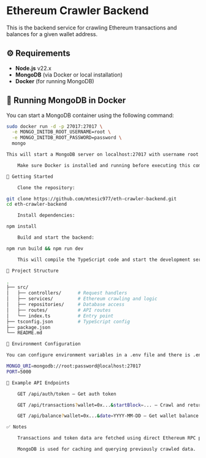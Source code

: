 # Ethereum Crawler Backend

This is the backend service for crawling Ethereum transactions and balances for a given wallet address.

## ⚙️ Requirements

- **Node.js** v22.x
- **MongoDB** (via Docker or local installation)
- **Docker** (for running MongoDB)

## 🐳 Running MongoDB in Docker

You can start a MongoDB container using the following command:

```bash
sudo docker run -d -p 27017:27017 \
  -e MONGO_INITDB_ROOT_USERNAME=root \
  -e MONGO_INITDB_ROOT_PASSWORD=password \
  mongo

This will start a MongoDB server on localhost:27017 with username root and password password.

    Make sure Docker is installed and running before executing this command.

🚀 Getting Started

    Clone the repository:

git clone https://github.com/mtesic977/eth-crawler-backend.git
cd eth-crawler-backend

    Install dependencies:

npm install

    Build and start the backend:

npm run build && npm run dev

    This will compile the TypeScript code and start the development server using ts-node-dev.

📁 Project Structure

.
├── src/
│   ├── controllers/      # Request handlers
│   ├── services/         # Ethereum crawling and logic
│   ├── repositories/     # Database access
│   ├── routes/           # API routes
│   └── index.ts          # Entry point
├── tsconfig.json         # TypeScript config
├── package.json
└── README.md

📌 Environment Configuration

You can configure environment variables in a .env file and there is .env.example file:

MONGO_URI=mongodb://root:password@localhost:27017
PORT=5000

🧪 Example API Endpoints

    GET /api/auth/token – Get auth token

    GET /api/transactions?wallet=0x...&startBlock=... – Crawl and return transactions

    GET /api/balance?wallet=0x...&date=YYYY-MM-DD – Get wallet balance at a specific date

✅ Notes

    Transactions and token data are fetched using direct Ethereum RPC provider calls.

    MongoDB is used for caching and querying previously crawled data.
